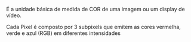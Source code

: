 É a unidade básica de medida de COR de uma imagem ou um display de vídeo.

Cada Pixel é composto por 3 subpixels que emitem as cores vermelha, verde e azul (RGB) em diferentes intensidades

